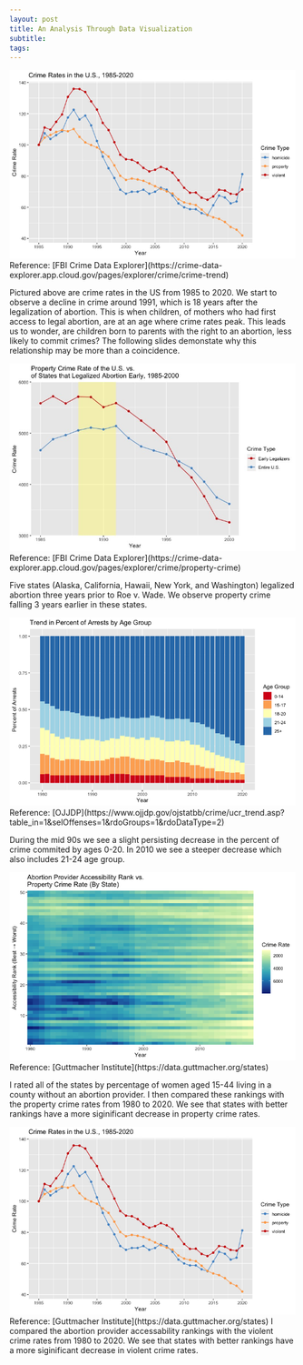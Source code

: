 ```yaml
---
layout: post
title: An Analysis Through Data Visualization
subtitle: 
tags: 
---
```


<img src="../crime_rates.jpg">
Reference: [FBI Crime Data Explorer](https://crime-data-explorer.app.cloud.gov/pages/explorer/crime/crime-trend)

Pictured above are crime rates in the US from 1985 to 2020. We start to observe a decline in crime around 1991, which is 18 years after the legalization of abortion. This is when children, of mothers who had first access to legal abortion, are at an age where crime rates peak. This leads us to wonder, are children born to parents with the right to an abortion, less likely to commit crimes? The following slides demonstate why this relationship may be more than a coincidence. 


<img src="../property_crime.jpeg">
Reference: [FBI Crime Data Explorer](https://crime-data-explorer.app.cloud.gov/pages/explorer/crime/property-crime)

Five states (Alaska, California, Hawaii, New York, and Washington) legalized abortion three years prior to Roe v. Wade. We observe property crime falling 3 years earlier in these states.

<img src="../crime_age.jpg">
Reference: [OJJDP](https://www.ojjdp.gov/ojstatbb/crime/ucr_trend.asp?table_in=1&selOffenses=1&rdoGroups=1&rdoDataType=2)

During the mid 90s we see a slight persisting decrease in the percent of crime commited by ages 0-20. In 2010 we see a steeper decrease which also includes 21-24 age group.

<img src="../access_property.jpg">
Reference: [Guttmacher Institute](https://data.guttmacher.org/states)

I rated all of the states by percentage of women aged 15-44 living in a county without an abortion provider. I then compared these rankings with the property crime rates from 1980 to 2020. We see that states with better rankings have a more siginificant decrease in property crime rates.

<img src="../crime_rates.jpg">
Reference: [Guttmacher Institute](https://data.guttmacher.org/states)
I compared the abortion provider accessability rankings with the violent crime rates from 1980 to 2020. We see that states with better rankings have a more siginificant decrease in violent crime rates.